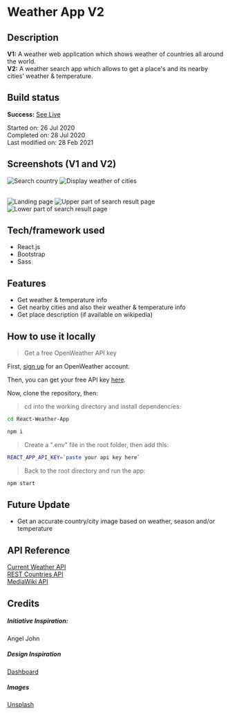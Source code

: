 # Weather App V2

## Description

**V1:** A weather web application which shows weather of countries all around the world. <br>
**V2:** A weather search app which allows to get a place's and its nearby cities' weather & temperature.<br>

## Build status

**Success:** [See Live](https://rtweather.netlify.app/)

Started on: 26 Jul 2020 <br>
Completed on: 28 Jul 2020 <br>
Last modified on: 28 Feb 2021 <br>

## Screenshots (V1 and V2)

![Search country](https://github.com/yewyewXD/React-Weather-App/blob/master/readme-images/select.png?raw=true "Search country")
![Display weather of cities](https://github.com/yewyewXD/React-Weather-App/blob/master/readme-images/render.png?raw=true "Display weather of cities")<br><br>

![Landing page](https://github.com/yewyewXD/React-Weather-App/blob/master/readme-images/landing.JPG?raw=true "Landing page")
![Upper part of search result page](https://github.com/yewyewXD/React-Weather-App/blob/master/readme-images/searchPage1.JPG?raw=true "Upper part of search result page")
![Lower part of search result page](https://github.com/yewyewXD/React-Weather-App/blob/master/readme-images/searchPage2.JPG?raw=true "Lower part of search result page")

## Tech/framework used

- React.js
- Bootstrap
- Sass

## Features

- Get weather & temperature info
- Get nearby cities and also their weather & temperature info
- Get place description (if available on wikipedia)

## How to use it locally

> Get a free OpenWeather API key

First, [sign up](https://home.openweathermap.org/users/sign_up) for an OpenWeather account.<br>

Then, you can get your free API key [here](https://home.openweathermap.org/api_keys).<br>

Now, clone the repository, then:

> cd into the working directory and install dependencies:

```bash
cd React-Weather-App

npm i
```

> Create a ".env" file in the root folder, then add this:

```bash
REACT_APP_API_KEY=`paste your api key here`
```

> Back to the root directory and run the app:

```bash
npm start
```

## Future Update

- Get an accurate country/city image based on weather, season and/or temperature

## API Reference

[Current Weather API](https://openweathermap.org/current) <br>
[REST Countries API](https://restcountries.eu/) <br>
[MediaWiki API](https://en.wikipedia.org/w/api.php?action=help&modules=query%2Bextracts)

## Credits

##### Initiative Inspiration:

Angel John <br>

##### Design Inspiration

[Dashboard](https://www.behance.net/gallery/12748107/Weather-Dashboard-Global-Outlook) <br>

##### Images

[Unsplash](https://unsplash.com/)<br>
